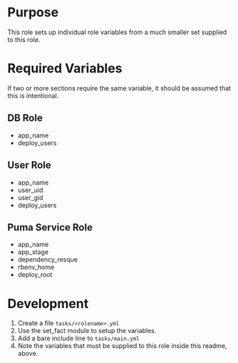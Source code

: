 # Purpose

This role sets up individual role variables from a much smaller 
set supplied to this role.

# Required Variables

If two or more sections require the same variable, it should be 
assumed that this is intentional.

## DB Role

* app_name
* deploy_users

## User Role

* app_name
* user_uid
* user_gid
* deploy_users

## Puma Service Role
* app_name
* app_stage
* dependency_resque
* rbenv_home
* deploy_root

# Development

1. Create a file `tasks/<rolename>.yml`
2. Use the set_fact module to setup the variables.
3. Add a bare include line to `tasks/main.yml`
4. Note the variables that must be supplied to this role inside
   this readme, above.
   
